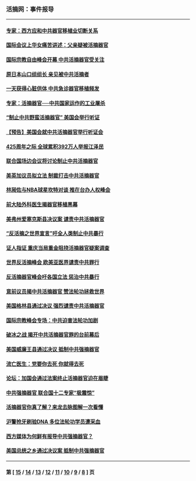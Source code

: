 ### 活摘网：事件报导
---
#### [专家：西方应和中共器官移植业切断关系](../../pages/nf5877/n13772828.md?07170430) 
#### [国际会议上华女痛苦讲述：父亲疑被活摘器官](../../pages/nf5877/n13771583.md?07170430) 
#### [国际宗教自由峰会开幕 中共活摘器官受关注](../../pages/nf5877/n13769995.md?07170430) 
#### [原日本山口组组长 亲见被中共活摘者](../../pages/nf5877/n13767360.md?07170430) 
#### [一天获得心脏供体 中共急诊器官移植频发](../../pages/nf5877/n13764689.md?07170430) 
#### [专家：活摘器官──中共国家运作的工业屠杀](../../pages/nf5877/n13761178.md?07170430) 
#### [“制止中共野蛮活摘器官” 美国会举行听证](../../pages/nf5877/n13735831.md?07170430) 
#### [【预告】美国会就中共活摘器官举行听证会](../../pages/nf5877/n13732843.md?07170430) 
#### [425周年之际 全球累积392万人举报江泽民](../../pages/nf5877/n13719232.md?07170430) 
#### [联合国场边会议将讨论制止中共活摘器官](../../pages/nf5877/n13656361.md?07170430) 
#### [美英加议员拟立法 制裁打击中共活摘器官](../../pages/nf5877/n13430251.md?07170430) 
#### [林昶佐与NBA球星坎特对谈 推在台办人权峰会](../../pages/nf5877/n13414467.md?07170430) 
#### [前大陆外科医生揭器官移植黑幕](../../pages/nf5877/n13401416.md?07170430) 
#### [美弗州爱塞克斯县决议案 谴责中共活摘器官](../../pages/nf5877/n13320919.md?07170430) 
#### [“反活摘之世界宣言”吁全人类制止中共暴行](../../pages/nf5877/n13259730.md?07170430) 
#### [证人指证 重庆当局重金阻挠活摘器官疑案调查](../../pages/nf5877/n13259127.md?07170430) 
#### [世界反活摘峰会 欧美亚医界谴责中共罪行](../../pages/nf5877/n13253550.md?07170430) 
#### [反活摘器官峰会吁各国立法 惩治中共暴行](../../pages/nf5877/n13245052.md?07170430) 
#### [意前议员揭中共活摘器官 赞法轮功拯救世界](../../pages/nf5877/n13203445.md?07170430) 
#### [美国格林县通过决议 强烈谴责中共活摘器官](../../pages/nf5877/n13119367.md?07170430) 
#### [国际宗教峰会专场：中共迫害法轮功加剧](../../pages/nf5877/n13088279.md?07170430) 
#### [破冰之战 揭开中共活摘器官罪的台前幕后](../../pages/nf5877/n13082457.md?07170430) 
#### [美国威廉王县通过决议 抵制中共强摘器官](../../pages/nf5877/n13056521.md?07170430) 
#### [流亡医生：党要你去死 你就得去死](../../pages/nf5877/n13052835.md?07170430) 
#### [论坛：加国会通过法案终止活摘器官迫在眉睫](../../pages/nf5877/n13029839.md?07170430) 
#### [中共强摘器官 联合国十二专家“极震惊”](../../pages/nf5877/n13024313.md?07170430) 
#### [活摘器官你真了解？来龙去脉图解一次看懂](../../pages/nf5877/n13013820.md?07170430) 
#### [沪警抢牙刷验DNA 多位法轮功学员遭采血](../../pages/nf5877/n12969218.md?07170430) 
#### [西方媒体为何鲜有报导中共强摘器官？](../../pages/nf5877/n12932034.md?07170430) 
#### [美国总统之乡通过决议案 抵制中共强摘器官](../../pages/nf5877/n12908242.md?07170430) 

---
#### 第 [ [15](./15.md?07170430) / [14](./14.md?07170430) / [13](./13.md?07170430) / [12](./12.md?07170430) / [11](./11.md?07170430) / [10](./10.md?07170430) / [9](./9.md?07170430) / [8](./8.md?07170430) ] 页
